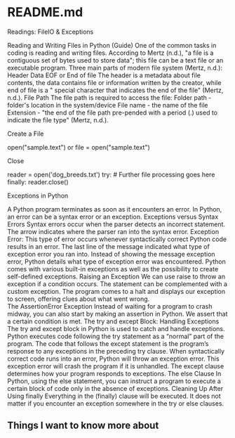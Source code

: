 # README.md

Readings: FileIO & Exceptions

Reading and Writing Files in Python (Guide)
One of the common tasks in coding is reading and writing files. According to Mertz (n.d.), "a file is a contiguous set of bytes used to store data"; this file can be a text file or an executable program.
Three main parts of modern file system (Mertz, n.d.):
Header
Data
EOF or End of file
The header is a metadata about file contents, the data contains file or information written by the creator, while end of file is a " special character that indicates the end of the file" (Mertz, n.d.).
File Path
The file path is required to access the file:
Folder path - folder's location in the system/device
File name - the name of the file
Extension - "the end of the file path pre-pended with a period (.) used to indicate the file type" (Mertz, n.d.).

Create a File

open("sample.text") or
file = open("sample.text")

Close

reader = open('dog_breeds.txt')
try: # Further file processing goes here
finally:
reader.close()

Exceptions in Python

A Python program terminates as soon as it encounters an error. In Python, an error can be a syntax error or an exception.
Exceptions versus Syntax Errors
Syntax errors occur when the parser detects an incorrect statement. The arrow indicates where the parser ran into the syntax error.
Exception Error: This type of error occurs whenever syntactically correct Python code results in an error. The last line of the message indicated what type of exception error you ran into. Instead of showing the message exception error, Python details what type of exception error was encountered. Python comes with various built-in exceptions as well as the possibility to create self-defined exceptions.
Raising an Exception
We can use raise to throw an exception if a condition occurs. The statement can be complemented with a custom exception. The program comes to a halt and displays our exception to screen, offering clues about what went wrong.
The AssertionError Exception
Instead of waiting for a program to crash midway, you can also start by making an assertion in Python. We assert that a certain condition is met.
The try and except Block: Handling Exceptions
The try and except block in Python is used to catch and handle exceptions. Python executes code following the try statement as a “normal” part of the program. The code that follows the except statement is the program’s response to any exceptions in the preceding try clause. When syntactically correct code runs into an error, Python will throw an exception error. This exception error will crash the program if it is unhandled. The except clause determines how your program responds to exceptions.
The else Clause
In Python, using the else statement, you can instruct a program to execute a certain block of code only in the absence of exceptions.
Cleaning Up After Using finally
Everything in the (finally) clause will be executed. It does not matter if you encounter an exception somewhere in the try or else clauses.

## Things I want to know more about
